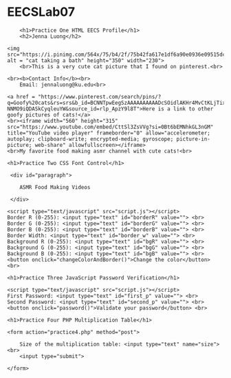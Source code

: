 # EECSLab07
<html>

<head>

    	<h1>Practice One HTML EECS Profile</h1>
    	<h2>Jenna Luong</h2>

</head>

<body>
	
	<img src="https://i.pinimg.com/564x/75/b4/2f/75b42fa617e1df6a90e0936e09515dc2.jpg" alt = "cat taking a bath" height="350" width="230">
    	<br>This is a very cute cat picture that I found on pinterest.<br>
    	
	<br><b>Contact Info</b><br>
    	Email: jennaluong@ku.edu<br>
	
	<a href = "https://www.pinterest.com/search/pins/?q=Goofy%20cats&rs=srs&b_id=BCNNTpwEegSzAAAAAAAAAADcSOidlAKHr4MvCtKLjTixzyDYQdLVrEu9-NNMO9iQDASkCyqleuYW&source_id=rlp_ApzY9l8T">Here is a link to other goofy pictures of cats!</a>
	<br><iframe width="560" height="315" src="https://www.youtube.com/embed/CttSl3ZsVVg?si=0Bt6bEMNhkGL3nGM" title="YouTube video player" frameborder="0" allow="accelerometer; autoplay; clipboard-write; encrypted-media; gyroscope; picture-in-picture; web-share" allowfullscreen></iframe>
	<br>My favorite food making asmr channel with cute cats!<br>

</body>

</html>
<html>

<head>

	<h1>Practice Two CSS Font Control</h1>

</head>

<style>

	#paragraph {
		border-style: solid;
		border-width: 5px;
	}

</style>

<body>
    
	 <div id="paragraph">

		ASMR Food Making Videos

   	 </div>

    <script type="text/javascript" src="script.js"></script>
    Border R (0-255): <input type="text" id="borderR" value=""> <br>
    Border G (0-255): <input type="text" id="borderG" value=""> <br>
    Border B (0-255): <input type="text" id="borderB" value=""> <br>
    Border Width: <input type="text" id="border_w" value=""> <br>
    Background R (0-255): <input type="text" id="bgR" value=""> <br>
    Background G (0-255): <input type="text" id="bgG" value=""> <br>
    Background B (0-255): <input type="text" id="bgB" value=""> <br>
    <button onclick="changeColorAndBorder()">Change the color</button> <br>

</body>

</html>

<html>

<head>
	
	<h1>Practice Three JavaScript Password Verification</h1>
	
</head>

<body>
	
	<script type="text/javascript" src="script.js"></script>
	First Password: <input type="text" id="first_p" value=""> <br>
	Second Password: <input type="text" id="second_p" value=""> <br>
	<button onclick="password()">Validate your password</button> <br>	

</body>

</html>
<html>

<head>

	<h1>Practice Four PHP Multiplication Table</h1>

</head>

<body>

	<form action="practice4.php" method="post">

		Size of the multiplication table: <input type="text" name="size"> <br>
		<input type="submit">
		
	</form>
		
</body>

</html>
